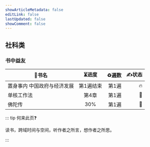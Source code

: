 ```yaml
---
showArticleMetadata: false
editLink: false
lastUpdated: false
showComment: false
---
```


## 社科类

### 书中益友

| 📖书名                       |   ⏳进度   | ♻️遍数 | ✍️状态 |
| --------------------------- | :-------: | ----: | ----: |
| 置身事内 中国政府与经济发展 | 第1遍结束 | 第1遍 |     🔥 |
| 单核工作法                  |   第4章   | 第1遍 |     🤔 |
| 佛陀传                      |    30%    | 第1遍 |     🤔 |

::: tip 何来此页❓

读书，跨域时间与空间，听作者之所言，想作者之所思。

:::





